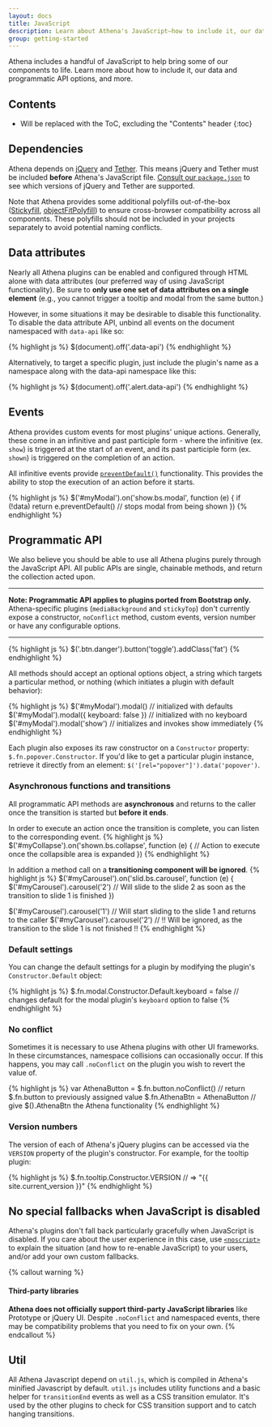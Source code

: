 ```yaml
---
layout: docs
title: JavaScript
description: Learn about Athena's JavaScript—how to include it, our data and programmatic API options, and more.
group: getting-started
---
```


Athena includes a handful of JavaScript to help bring some of our components to life. Learn more about how to include it, our data and programmatic API options, and more.

## Contents

* Will be replaced with the ToC, excluding the "Contents" header
{:toc}

## Dependencies

Athena depends on [jQuery](https://jquery.com/) and [Tether](http://tether.io/). This means jQuery and Tether must be included **before** Athena's JavaScript file. [Consult our `package.json`](https://github.com/UCF/Athena-Framework/blob/master/package.json) to see which versions of jQuery and Tether are supported.

Note that Athena provides some additional polyfills out-of-the-box ([Stickyfill](https://github.com/wilddeer/stickyfill), [objectFitPolyfill](https://github.com/constancecchen/object-fit-polyfill)) to ensure cross-browser compatibility across all components. These polyfills should not be included in your projects separately to avoid potential naming conflicts.

## Data attributes

Nearly all Athena plugins can be enabled and configured through HTML alone with data attributes (our preferred way of using JavaScript functionality). Be sure to **only use one set of data attributes on a single element** (e.g., you cannot trigger a tooltip and modal from the same button.)

However, in some situations it may be desirable to disable this functionality. To disable the data attribute API, unbind all events on the document namespaced with `data-api` like so:

{% highlight js %}
$(document).off('.data-api')
{% endhighlight %}

Alternatively, to target a specific plugin, just include the plugin's name as a namespace along with the data-api namespace like this:

{% highlight js %}
$(document).off('.alert.data-api')
{% endhighlight %}

## Events

Athena provides custom events for most plugins' unique actions. Generally, these come in an infinitive and past participle form - where the infinitive (ex. `show`) is triggered at the start of an event, and its past participle form (ex. `shown`) is triggered on the completion of an action.

All infinitive events provide [`preventDefault()`](https://developer.mozilla.org/en-US/docs/Web/API/Event/preventDefault) functionality. This provides the ability to stop the execution of an action before it starts.

{% highlight js %}
$('#myModal').on('show.bs.modal', function (e) {
  if (!data) return e.preventDefault() // stops modal from being shown
})
{% endhighlight %}

## Programmatic API

We also believe you should be able to use all Athena plugins purely through the JavaScript API. All public APIs are single, chainable methods, and return the collection acted upon.

___

**Note: Programmatic API applies to plugins ported from Bootstrap only.** Athena-specific plugins (`mediaBackground` and `stickyTop`) don't currently expose a constructor, `noConflict` method, custom events, version number or have any configurable options.

___

{% highlight js %}
$('.btn.danger').button('toggle').addClass('fat')
{% endhighlight %}

All methods should accept an optional options object, a string which targets a particular method, or nothing (which initiates a plugin with default behavior):

{% highlight js %}
$('#myModal').modal()                      // initialized with defaults
$('#myModal').modal({ keyboard: false })   // initialized with no keyboard
$('#myModal').modal('show')                // initializes and invokes show immediately
{% endhighlight %}

Each plugin also exposes its raw constructor on a `Constructor` property: `$.fn.popover.Constructor`. If you'd like to get a particular plugin instance, retrieve it directly from an element: `$('[rel="popover"]').data('popover')`.

### Asynchronous functions and transitions

All programmatic API methods are **asynchronous** and returns to the caller once the transition is started but **before it ends**.

In order to execute an action once the transition is complete, you can listen to the corresponding event.
{% highlight js %}
$('#myCollapse').on('shown.bs.collapse', function (e) {
  // Action to execute once the collapsible area is expanded
})
{% endhighlight %}

In addition a method call on a **transitioning component will be ignored**.
{% highlight js %}
$('#myCarousel').on('slid.bs.carousel', function (e) {
  $('#myCarousel').carousel('2') // Will slide to the slide 2 as soon as the transition to slide 1 is finished
})

$('#myCarousel').carousel('1') // Will start sliding to the slide 1 and returns to the caller
$('#myCarousel').carousel('2') // !! Will be ignored, as the transition to the slide 1 is not finished !!
{% endhighlight %}

### Default settings
You can change the default settings for a plugin by modifying the plugin's `Constructor.Default` object:

{% highlight js %}
$.fn.modal.Constructor.Default.keyboard = false // changes default for the modal plugin's `keyboard` option to false
{% endhighlight %}

### No conflict

Sometimes it is necessary to use Athena plugins with other UI frameworks. In these circumstances, namespace collisions can occasionally occur. If this happens, you may call `.noConflict` on the plugin you wish to revert the value of.

{% highlight js %}
var AthenaButton = $.fn.button.noConflict() // return $.fn.button to previously assigned value
$.fn.AthenaBtn = AthenaButton            // give $().AthenaBtn the Athena functionality
{% endhighlight %}

### Version numbers

The version of each of Athena's jQuery plugins can be accessed via the `VERSION` property of the plugin's constructor. For example, for the tooltip plugin:

{% highlight js %}
$.fn.tooltip.Constructor.VERSION // => "{{ site.current_version }}"
{% endhighlight %}

## No special fallbacks when JavaScript is disabled

Athena's plugins don't fall back particularly gracefully when JavaScript is disabled. If you care about the user experience in this case, use [`<noscript>`](https://developer.mozilla.org/en-US/docs/Web/HTML/Element/noscript) to explain the situation (and how to re-enable JavaScript) to your users, and/or add your own custom fallbacks.

{% callout warning %}
#### Third-party libraries

**Athena does not officially support third-party JavaScript libraries** like Prototype or jQuery UI. Despite `.noConflict` and namespaced events, there may be compatibility problems that you need to fix on your own.
{% endcallout %}

## Util

All Athena Javascript depend on `util.js`, which is compiled in Athena's minified Javascript by default. `util.js` includes utility functions and a basic helper for `transitionEnd` events as well as a CSS transition emulator. It's used by the other plugins to check for CSS transition support and to catch hanging transitions.
